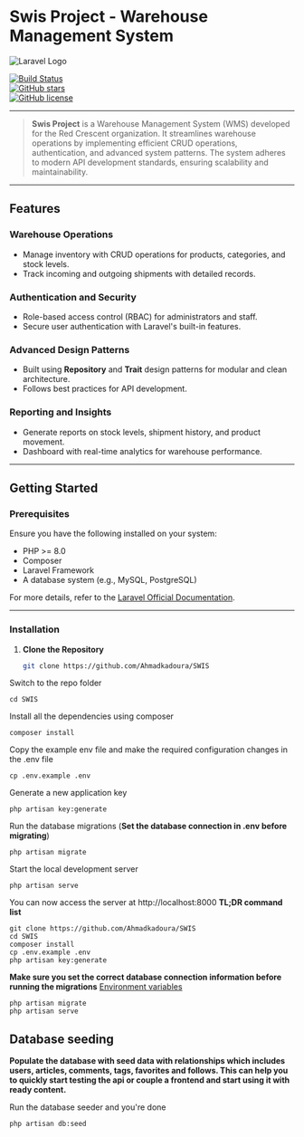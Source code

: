 # Swis Project - Warehouse Management System

![Laravel Logo](logo.png)

[![Build Status](https://img.shields.io/travis/gothinkster/laravel-realworld-example-app/master.svg)](https://travis-ci.org/gothinkster/laravel-realworld-example-app)  
[![GitHub stars](https://img.shields.io/github/stars/Ahmadkadoura/Swis-Project.svg)](https://github.com/Ahmadkadoura/Swis-Project/stargazers)  
[![GitHub license](https://img.shields.io/github/license/Ahmadkadoura/Swis-Project.svg)](https://raw.githubusercontent.com/Ahmadkadoura/Swis-Project/master/LICENSE)

---

> **Swis Project** is a Warehouse Management System (WMS) developed for the Red Crescent organization. It streamlines warehouse operations by implementing efficient CRUD operations, authentication, and advanced system patterns. The system adheres to modern API development standards, ensuring scalability and maintainability.

---

## Features

### **Warehouse Operations**
- Manage inventory with CRUD operations for products, categories, and stock levels.
- Track incoming and outgoing shipments with detailed records.

### **Authentication and Security**
- Role-based access control (RBAC) for administrators and staff.
- Secure user authentication with Laravel's built-in features.

### **Advanced Design Patterns**
- Built using **Repository** and **Trait** design patterns for modular and clean architecture.
- Follows best practices for API development.

### **Reporting and Insights**
- Generate reports on stock levels, shipment history, and product movement.
- Dashboard with real-time analytics for warehouse performance.

---

## Getting Started

### Prerequisites

Ensure you have the following installed on your system:
- PHP >= 8.0
- Composer
- Laravel Framework
- A database system (e.g., MySQL, PostgreSQL)

For more details, refer to the [Laravel Official Documentation](https://laravel.com/docs).

---

### Installation

1. **Clone the Repository**
   ```bash
   git clone https://github.com/Ahmadkadoura/SWIS 
Switch to the repo folder

    cd SWIS

Install all the dependencies using composer

    composer install

Copy the example env file and make the required configuration changes in the .env file

    cp .env.example .env

Generate a new application key

    php artisan key:generate


Run the database migrations (**Set the database connection in .env before migrating**)

    php artisan migrate

Start the local development server

    php artisan serve

You can now access the server at http://localhost:8000
**TL;DR command list**

    git clone https://github.com/Ahmadkadoura/SWIS
    cd SWIS
    composer install
    cp .env.example .env
    php artisan key:generate

**Make sure you set the correct database connection information before running the migrations** [Environment variables](#environment-variables)

    php artisan migrate
    php artisan serve
## Database seeding

**Populate the database with seed data with relationships which includes users, articles, comments, tags, favorites and follows. This can help you to quickly start testing the api or couple a frontend and start using it with ready content.**

Run the database seeder and you're done

    php artisan db:seed
    
